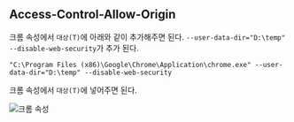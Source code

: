 ## Access-Control-Allow-Origin
크롬 속성에서 `대상(T)`에 아래와 같이 추가해주면 된다. `--user-data-dir="D:\temp" --disable-web-security`가 추가 된다.
~~~ 
"C:\Program Files (x86)\Google\Chrome\Application\chrome.exe" --user-data-dir="D:\temp" --disable-web-security
~~~

크롬 속성에서 `대상(T)`에 넣어주면 된다.

![크롬 속성](https://raw.githubusercontent.com/L-Soft/java-code-example/master/%23Doc/Image/img_20180614_235140_01.png)
